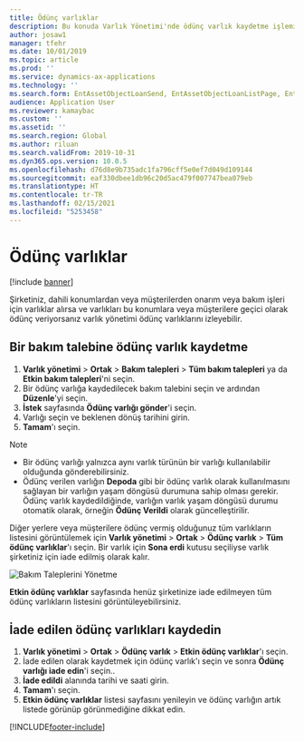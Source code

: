 ```yaml
---
title: Ödünç varlıklar
description: Bu konuda Varlık Yönetimi'nde ödünç varlık kaydetme işlemi açıklanmaktadır.
author: josaw1
manager: tfehr
ms.date: 10/01/2019
ms.topic: article
ms.prod: ''
ms.service: dynamics-ax-applications
ms.technology: ''
ms.search.form: EntAssetObjectLoanSend, EntAssetObjectLoanListPage, EntAssetObjectLoanReturn, EntAssetObjectLoanInfoPart
audience: Application User
ms.reviewer: kamaybac
ms.custom: ''
ms.assetid: ''
ms.search.region: Global
ms.author: riluan
ms.search.validFrom: 2019-10-31
ms.dyn365.ops.version: 10.0.5
ms.openlocfilehash: d76d8e9b735adc1fa796cff5e0ef7d049d109144
ms.sourcegitcommit: eaf330dbee1db96c20d5ac479f007747bea079eb
ms.translationtype: HT
ms.contentlocale: tr-TR
ms.lasthandoff: 02/15/2021
ms.locfileid: "5253458"
---
```

# <a name="asset-loans"></a>Ödünç varlıklar

[!include [banner](../../includes/banner.md)]

 

Şirketiniz, dahili konumlardan veya müşterilerden onarım veya bakım işleri için varlıklar alırsa ve varlıkları bu konumlara veya müşterilere geçici olarak ödünç veriyorsanız varlık yönetimi ödünç varlıklarını izleyebilir.

## <a name="register-asset-loans-on-a-maintenance-request"></a>Bir bakım talebine ödünç varlık kaydetme

1. **Varlık yönetimi** \> **Ortak** \> **Bakım talepleri** \> **Tüm bakım talepleri** ya da **Etkin bakım talepleri**'ni seçin.
2. Bir ödünç varlığa kaydedilecek bakım talebini seçin ve ardından **Düzenle**'yi seçin.
3. **İstek** sayfasında **Ödünç varlığı gönder**'i seçin.
4. Varlığı seçin ve beklenen dönüş tarihini girin.
5. **Tamam**'ı seçin.

> [!NOTE]
> - Bir ödünç varlığı yalnızca aynı varlık türünün bir varlığı kullanılabilir olduğunda gönderebilirsiniz.
> - Ödünç verilen varlığın **Depoda** gibi bir ödünç varlık olarak kullanılmasını sağlayan bir varlığın yaşam döngüsü durumuna sahip olması gerekir. Ödünç varlık kaydedildiğinde, varlığın varlık yaşam döngüsü durumu otomatik olarak, örneğin **Ödünç Verildi** olarak güncelleştirilir.

Diğer yerlere veya müşterilere ödünç vermiş olduğunuz tüm varlıkların listesini görüntülemek için **Varlık yönetimi** \> **Ortak** \> **Ödünç varlık** \> **Tüm ödünç varlıklar**'ı seçin. Bir varlık için **Sona erdi** kutusu seçiliyse varlık şirketiniz için iade edilmiş olarak kalır.

![Bakım Taleplerini Yönetme](media/06-manage-maintenance-requests.png)

**Etkin ödünç varlıklar** sayfasında henüz şirketinize iade edilmeyen tüm ödünç varlıkların listesini görüntüleyebilirsiniz.

## <a name="register-loan-assets-as-returned"></a>İade edilen ödünç varlıkları kaydedin

1. **Varlık yönetimi** \> **Ortak** \> **Ödünç varlık** \> **Etkin ödünç varlıklar**'ı seçin.
2. İade edilen olarak kaydetmek için ödünç varlık'ı seçin ve sonra **Ödünç varlığı iade edin**'i seçin..
3. **İade edildi** alanında tarihi ve saati girin.
4. **Tamam**'ı seçin.
5. **Etkin ödünç varlıklar** listesi sayfasını yenileyin ve ödünç varlığın artık listede görünüp görünmediğine dikkat edin.


[!INCLUDE[footer-include](../../../includes/footer-banner.md)]